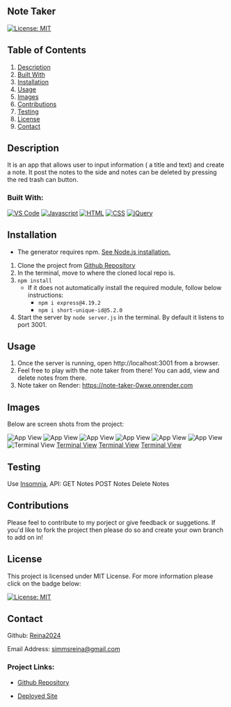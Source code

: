 ## Note Taker 


[![License: MIT](https://img.shields.io/badge/License-MIT-yellow.svg)](https://opensource.org/licenses/MIT)


  ## Table of Contents
<ol>
<li>
<a href="#description"> Description </a>
</li>
<li> <a href="#built-with"> Built With </a>
</li>
<li><a href="#installation"> Installation </a>
</li>
<li>
<a href="#usage"> Usage </a>
</li>
<li>
<a href="#images"> Images </a>
</li>
<li><a href="#contributions"> Contributions </a>
</li>
<li>
<a href="#testing"> Testing </a>
</li>
<li>
<a href="#license"> License </a>
</li>
<li>
<a href="#contact"> Contact </a>
</li> 
</ol>

## Description 
 
  It is an app that allows user to input information ( a title and text) and create a note. It post the notes to the side and notes can be deleted by pressing the red trash can button.
 

### Built With: 

  [![VS Code](https://img.shields.io/badge/IDE-VSCode-0000ff?style=plastic&logo=VisualStudioCode&logoWidth=10)](https://code.visualstudio.com/docs)
  [![Javascript](https://img.shields.io/badge/Language-JavaScript-ff0000?style=plastic&logo=JavaScript&logoWidth=10)](https://javascript.info/)
  [![HTML](https://img.shields.io/badge/Language-HTML-ff8000?style=plastic&logo=HTML5&logoWidth=10)](https://html.com/)
  [![CSS](https://img.shields.io/badge/Language-CSS-ffff00?style=plastic&logo=HTML5&logoWidth=10)](https://developer.mozilla.org/en-US/docs/Web/CSS)
  [![jQuery](https://img.shields.io/badge/API-jQuery-ff00ff?style=plastic&logo=jQuery&logoWidth=10)](https://jquery.com/)


## Installation 
 
- The generator requires npm.  [See Node.js installation.](https://docs.npmjs.com/downloading-and-installing-node-js-and-npm)
1. Clone the project from [Github Repository](https://github.com/Reina2024/Note-Taker)
2. In the terminal, move to where the cloned local repo is.
3. `npm install`
   - If it does not automatically install the required module, follow below instructions:
     - `npm i express@4.19.2`
     - `npm i short-unique-id@5.2.0`
4. Start the server by `node server.js` in the terminal.  By default it listens to port 3001. 

## Usage
1. Once the server is running, open http://localhost:3001 from a browser.
2. Feel free to play with the note taker from there! You can add, view and delete notes from there.
3. Note taker on Render: https://note-taker-0wxe.onrender.com

## Images
Below are screen shots from the project: 

![App View](./public/assets/images/Screenshot%202024-07-31%20at%2012.31.28 PM.png)
  ![App View](./public/assets/images/Screenshot%202024-07-31%20at%2012.31.39 PM.png)
  ![App View](./public/assets/images/Screenshot%202024-07-31%20at%2012.32.07 PM.png)
![App View](./public/assets/images/Screenshot%202024-07-31%20at%2012.32.20 PM.png)
![App View](./public/assets/images/Screenshot%202024-07-31%20at%2012.32.32 PM.png)
![App View](./public/assets/images/Screenshot%202024-07-31%20at%2012.33.26 PM.png)
![Terminal View](./public/assets/images/Screenshot%202024-07-31%20at%2012.34.51 PM.png)
[Terminal View](./public/assets/images/Screenshot%202024-07-31%20at%2012.35.15 PM.png)
[Terminal View](./public/assets/images/Screenshot%202024-07-31%20at%2012.35.30 PM.png)
[Terminal View](./public/assets/images/Screenshot%202024-07-31%20at%2012.35.45 PM.png)


## Testing 

  Use [Insomnia](https://insomnia.rest/download), API:
  GET Notes
  POST Notes
  Delete Notes

## Contributions 

   Please feel to contribute to my porject or give feedback or suggetions. If you'd like to fork the project then please do so and create your own branch to add on in!

## License 
 
  This project is licensed under MIT License. For more information please click on the badge below: 
  
 
 [![License: MIT](https://img.shields.io/badge/License-MIT-yellow.svg)](https://opensource.org/licenses/MIT)

## Contact 
 

  Github: 
   [Reina2024](https://github.com/Reina2024)


  Email Address: 
  [simmsreina@gmail.com](mailto:simmsreina@gmail.com)


  ### Project Links: 

 - [Github Repository](https://github.com/Reina2024/Note-Taker)

 - [Deployed Site](https://note-taker-0wxe.onrender.com)